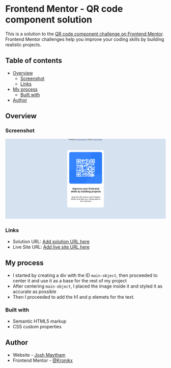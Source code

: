 # Frontend Mentor - QR code component solution

This is a solution to the [QR code component challenge on Frontend Mentor](https://www.frontendmentor.io/challenges/qr-code-component-iux_sIO_H). Frontend Mentor challenges help you improve your coding skills by building realistic projects. 

## Table of contents

- [Overview](#overview)
  - [Screenshot](#screenshot)
  - [Links](#links)
- [My process](#my-process)
  - [Built with](#built-with)
- [Author](#author)

## Overview

### Screenshot

![](./images/screenshot.png)

### Links

- Solution URL: [Add solution URL here](https://www.frontendmentor.io/solutions/qrcode-solution-ylFD-7aH_A)
- Live Site URL: [Add live site URL here](https://kronikx.github.io/Qr-Code-Page/)

## My process

- I started by creating a div with the ID `main-object`, then proceeded to center it and use it as a base for the rest of my project
- After centering `main-object`, I placed the image inside it and styled it as accurate as possible
- Then I proceeded to add the h1 and p elemets for the text.

### Built with

- Semantic HTML5 markup
- CSS custom properties

## Author

- Website - [Josh Maytham](https://www.your-site.com)
- Frontend Mentor - [@Kronikx](https://www.frontendmentor.io/profile/Kronikx)
